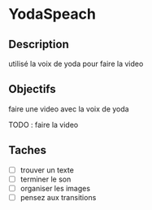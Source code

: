 # YodaSpeach 

## Description

utilisé la voix de yoda pour faire la video

## Objectifs

faire une video avec la voix de yoda

TODO : faire la video

## Taches

- [ ] trouver un texte
- [ ] terminer le son
- [ ] organiser les images
- [ ] pensez aux transitions